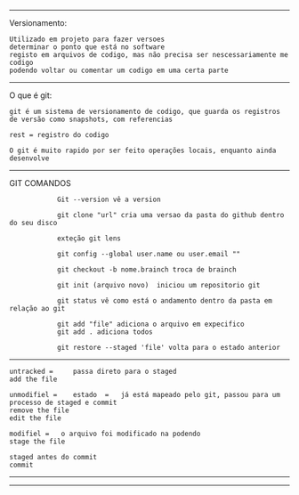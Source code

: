 
_______________________________________________________________________________

Versionamento:

	Utilizado em projeto para fazer versoes
	determinar o ponto que está no software 
	registo em arquivos de codigo, mas não precisa ser nescessariamente me codigo
	podendo voltar ou comentar um codigo em uma certa parte 
--------------------------------------------------------------
O que é git:

	git é um sistema de versionamento de codigo, que guarda os registros de versão como snapshots, com referencias

	rest = registro do codigo 

	O git é muito rapido por ser feito operações locais, enquanto ainda desenvolve

--------------------------------------------------------------
GIT COMANDOS

				Git --version vê a version

				git clone "url" cria uma versao da pasta do github dentro do seu disco 

				exteção git lens

				git config --global user.name ou user.email ""

				git checkout -b nome.brainch troca de brainch

				git init (arquivo novo)  iniciou um repositorio git

				git status vê como está o andamento dentro da pasta em relação ao git

				git add "file" adiciona o arquivo em expecifico 
				git add . adiciona todos

				git restore --staged 'file' volta para o estado anterior


--------------------------------------------------------------

	untracked = 	passa direto para o staged
	add the file

	unmodifiel = 	estado 	= 	já está mapeado pelo git, passou para um processo de staged e commit
	remove the file
	edit the file

	modifiel =	 o arquivo foi modificado na podendo
	stage the file

	staged antes do commit
	commit 
 
-------------------------------------------------------------



-------------------------------------------------------------
